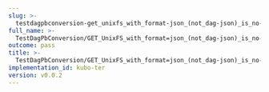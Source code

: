 ```yaml
---
slug: >-
  testdagpbconversion-get_unixfs_with_format-json_(not_dag-json)_is_no-op_(no_conversion)
full_name: >-
  TestDagPbConversion/GET_UnixFS_with_format=json_(not_dag-json)_is_no-op_(no_conversion)
outcome: pass
title: >-
  TestDagPbConversion/GET_UnixFS_with_format=json_(not_dag-json)_is_no-op_(no_conversion)
implementation_id: kubo-ter
version: v0.0.2
---
```


